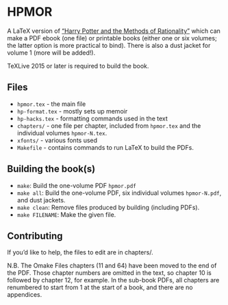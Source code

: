 # HPMOR

A LaTeX version of
[“Harry Potter and the Methods of Rationality”](http://www.hpmor.com) which
can make a PDF ebook (one file) or printable books (either one or six
volumes; the latter option is more practical to bind). There is also a dust
jacket for volume 1 (more will be added!).

TeXLive 2015 or later is required to build the book.


## Files

* `hpmor.tex` - the main file
* `hp-format.tex` - mostly sets up memoir
* `hp-hacks.tex` - formatting commands used in the text
* `chapters/` - one file per chapter, included from `hpmor.tex` and the
  individual volumes `hpmor-N.tex`.
* `xfonts/` - various fonts used
* `Makefile` - contains commands to run LaTeX to build the PDFs.


## Building the book(s)

* `make`: Build the one-volume PDF `hpmor.pdf`
* `make all`: Build the one-volume PDF, six individual volumes
  `hpmor-N.pdf`, and dust jackets.
* `make clean`: Remove files produced by building (including PDFs).
* `make FILENAME`: Make the given file.


## Contributing

If you’d like to help, the files to edit are in chapters/. 

N.B. The Omake Files chapters (11 and 64) have been moved to the end of the
PDF. Those chapter numbers are omitted in the text, so chapter 10 is
followed by chapter 12, for example. In the sub-book PDFs, all chapters are
renumbered to start from 1 at the start of a book, and there are no
appendices.
